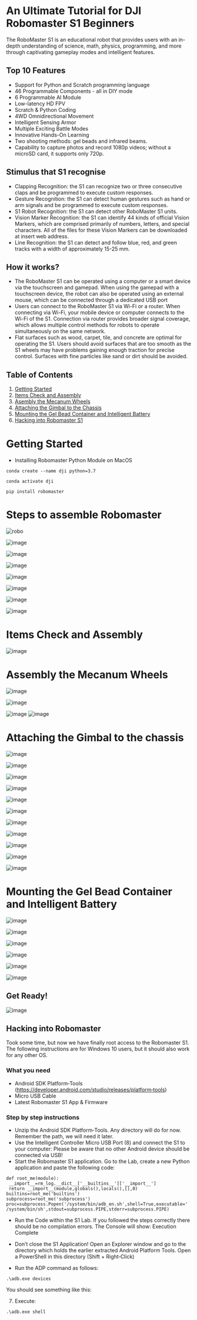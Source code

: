 # An Ultimate Tutorial for DJI Robomaster S1 Beginners

The RoboMaster S1 is an educational robot that provides users with an in-depth understanding of science, math, physics, programming, and more through captivating gameplay modes and intelligent features.


## Top 10 Features


- Support for Python and Scratch programming language
- 46 Programmable Components - all in DIY mode
- 6 Programmable AI Module
- Low-latency HD FPV
- Scratch & Python Coding
- 4WD Omnidirectional Movement
- Intelligent Sensing Armor
- Multiple Exciting Battle Modes
- Innovative Hands-On Learning
- Two shooting methods: gel beads and infrared beams.
- Capability to capture photos and record 1080p videos; without a microSD card, it supports only 720p.



## Stimulus that S1 recognise

- Clapping Recognition: the S1 can recognize two or three consecutive claps and be programmed to execute custom responses.
- Gesture Recognition: the S1 can detect human gestures such as hand or arm signals and be programmed to execute custom responses.
- S1 Robot Recognition: the S1 can detect other RoboMaster S1 units.
- Vision Marker Recognition: the S1 can identify 44 kinds of official Vision Markers, which are comprised primarily of numbers, letters, and special characters. All of the files for these Vision Markers can be downloaded at insert web address.
- Line Recognition: the S1 can detect and follow blue, red, and green tracks with a width of approximately 15-25 mm.


## How it works?

- The RoboMaster S1 can be operated using a computer or a smart device via the touchscreen and gamepad. When using the gamepad with a touchscreen device, the robot can also be operated using an external mouse, which can be connected through a dedicated USB port
- Users can connect to the RoboMaster S1 via Wi-Fi or a router. When connecting via Wi-Fi, your mobile device or computer connects to the Wi-Fi of the S1. Connection via router provides broader signal coverage, which allows multiple control methods for robots to operate simultaneously on the same network.
- Flat surfaces such as wood, carpet, tile, and concrete are optimal for operating the S1. Users should avoid surfaces that are too smooth as the S1 wheels may have problems gaining enough traction for precise control. Surfaces with fine particles like sand or dirt should be avoided.


## Table of Contents

1. [Getting Started](#getting-started)
2. [Items Check and Assembly](#items-check-and-assembly)
3. [Asembly the Mecanum Wheels](#assembly-the-mecanum-wheels)
4. [Attaching the Gimbal to the Chassis](#attaching-the-gimbal-to-the-chassis)
5. [Mounting the Gel Bead Container and Intelligent Battery](#mounting-the-gel-bead-container-and-intelligent-battery)
6. [Hacking into Robomaster S1](#hacking-into-robomaster)

# Getting Started

- Installing Robomaster Python Module on MacOS

```
conda create --name dji python=3.7
```

```
conda activate dji
```

```
pip install robomaster
```




# Steps to assemble Robomaster

![robo](/images/robo1.jpg)

![image](https://user-images.githubusercontent.com/34368930/117563246-22dd3b00-b0c2-11eb-83aa-33a847756b95.png)

![image](https://user-images.githubusercontent.com/34368930/117563252-2e306680-b0c2-11eb-98e4-821cfd37fae6.png)

![image](https://user-images.githubusercontent.com/34368930/117563258-37213800-b0c2-11eb-948a-e5493c1ac43c.png)

![image](https://user-images.githubusercontent.com/34368930/117563264-430cfa00-b0c2-11eb-92bc-164262c5c2cc.png)

![image](https://user-images.githubusercontent.com/34368930/117563296-794a7980-b0c2-11eb-88d6-43724390baaf.png)



![image](https://user-images.githubusercontent.com/34368930/117563215-f45f6000-b0c1-11eb-9804-4aebff9d5321.png)

![image](https://user-images.githubusercontent.com/34368930/117563237-135df200-b0c2-11eb-82d0-e6eccf57768f.png)



# Items Check and Assembly

![image](https://user-images.githubusercontent.com/34368930/117563215-f45f6000-b0c1-11eb-9804-4aebff9d5321.png)


# Assembly the Mecanum Wheels

![image](https://user-images.githubusercontent.com/34368930/117563270-50c27f80-b0c2-11eb-8fe0-47978a6c16de.png)

![image](https://user-images.githubusercontent.com/34368930/117563276-5a4be780-b0c2-11eb-9a21-dfcec6817f7a.png)

![image](https://user-images.githubusercontent.com/34368930/117563302-849da500-b0c2-11eb-847e-972352e28c78.png)
![image](https://user-images.githubusercontent.com/34368930/117563305-8d8e7680-b0c2-11eb-94e3-3cfa958a37e6.png)



# Attaching the Gimbal to the chassis

![image](https://user-images.githubusercontent.com/34368930/117563309-97b07500-b0c2-11eb-98b8-68b39d1537c0.png)

![image](https://user-images.githubusercontent.com/34368930/117563313-a434cd80-b0c2-11eb-8fe3-68d868c2ef0d.png)

![image](https://user-images.githubusercontent.com/34368930/117563319-aeef6280-b0c2-11eb-9dda-a3c80b3884b5.png)

![image](https://user-images.githubusercontent.com/34368930/117563326-bd3d7e80-b0c2-11eb-812f-a44090b09e9c.png)


![image](https://user-images.githubusercontent.com/34368930/117563329-c9294080-b0c2-11eb-8feb-5296c9a7b608.png)

![image](https://user-images.githubusercontent.com/34368930/117563332-d2b2a880-b0c2-11eb-8b3a-8b8af397a1ac.png)

![image](https://user-images.githubusercontent.com/34368930/117563343-e100c480-b0c2-11eb-838f-421ab7d5adfd.png)

![image](https://user-images.githubusercontent.com/34368930/117563359-f7a71b80-b0c2-11eb-8939-7c2e7a7f6bf9.png)

![image](https://user-images.githubusercontent.com/34368930/117563368-042b7400-b0c3-11eb-83bc-f841b5d85486.png)

![image](https://user-images.githubusercontent.com/34368930/117563375-0f7e9f80-b0c3-11eb-88f1-2e6d545d81e5.png)

![image](https://user-images.githubusercontent.com/34368930/117563385-1d342500-b0c3-11eb-99f4-f2a7a47fd087.png)


# Mounting the Gel Bead Container and Intelligent Battery

![image](https://user-images.githubusercontent.com/34368930/117563399-2d4c0480-b0c3-11eb-8ba4-11bcd1c20fbc.png)


![image](https://user-images.githubusercontent.com/34368930/117563405-39d05d00-b0c3-11eb-80b1-01a9178e17a4.png)


![image](https://user-images.githubusercontent.com/34368930/117563409-448af200-b0c3-11eb-934a-4faccae0c8ae.png)

![image](https://user-images.githubusercontent.com/34368930/117563413-52407780-b0c3-11eb-9e69-5e97dd8f50d5.png)


![image](https://user-images.githubusercontent.com/34368930/117563417-5d93a300-b0c3-11eb-9a04-4d4017185d41.png)


![image](https://user-images.githubusercontent.com/34368930/117563428-697f6500-b0c3-11eb-8ddd-61424cffd8e3.png)

## Get Ready!

![image](https://user-images.githubusercontent.com/34368930/117563481-d692fa80-b0c3-11eb-8e34-5fd1a05f713e.png)


## Hacking into Robomaster


Took some time, but now we have finally root access to the Robomaster S1. The following
instructions are for Windows 10 users, but it should also work for any other OS.

### What you need

- Android SDK Platform‐Tools (https://developer.android.com/studio/releases/platform‐tools)
- Micro USB Cable
- Latest Robomaster S1 App & Firmware


### Step by step instructions

- Unzip the Android SDK Platform‐Tools. Any directory will do for now. Remember the path,
we will need it later.
- Use the Intelligent Controller Micro USB Port (8) and connect the S1 to your computer:
Please be aware that no other Android device should be connected via USB!
- Start the Robomaster S1 application. Go to the Lab, create a new Python application and
paste the following code:

```
def root_me(module):
 __import__=rm_log.__dict__['__builtins__']['__import__']
 return __import__(module,globals(),locals(),[],0)
builtins=root_me('builtins')
subprocess=root_me('subprocess')
proc=subprocess.Popen('/system/bin/adb_en.sh',shell=True,executable='
/system/bin/sh',stdout=subprocess.PIPE,stderr=subprocess.PIPE)
```

- Run the Code within the S1 Lab. If you followed the steps correctly there should be no
compilation errors. The Console will show: Execution Complete

- Don’t close the S1 Application! Open an Explorer window and go to the directory which holds
the earlier extracted Android Platform Tools. Open a PowerShell in this directory (Shift +
Right‐Click)

- Run the ADP command as follows: 

```
.\adb.exe devices
```

You should see something like
this:

7) Execute: 

```
.\adb.exe shell
```

